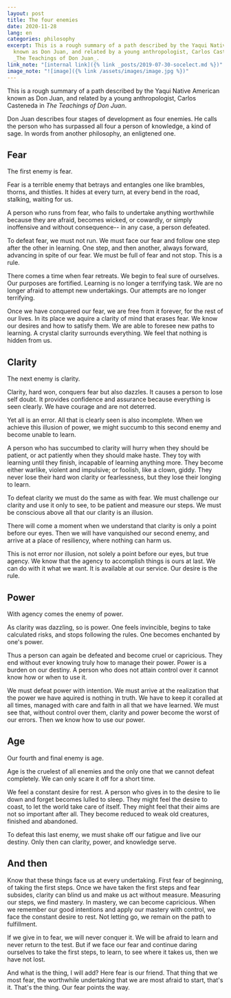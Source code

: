 ```yaml
---
layout: post
title: The four enemies
date: 2020-11-28
lang: en
categories: philosophy
excerpt: This is a rough summary of a path described by the Yaqui Native American
  known as Don Juan, and related by a young anthropologist, Carlos Casteneda in
  _The Teachings of Don Juan_.
link_note: "[internal link]({% link _posts/2019-07-30-socelect.md %})"
image_note: "![image]({% link /assets/images/image.jpg %})"
---
```


This is a rough summary of a path described by the Yaqui Native American
known as Don Juan, and related by a young anthropologist, Carlos Casteneda in
_The Teachings of Don Juan_.

Don Juan describes four stages of development as four enemies.
He calls the person who has surpassed all four a person of knowledge,
a kind of sage. In words from another philosophy, an enligtened one.

## Fear
The first enemy is fear.

Fear is a terrible enemy that betrays and entangles one like brambles, thorns,
and thistles. It hides at every turn, at every bend in the road, stalking,
waiting for us.

A person who runs from fear, who fails to undertake anything worthwhile
because they are afraid, becomes wicked, or cowardly,
or simply inoffensive and without consequence-- in any case, a person defeated.

To defeat fear, we must not run. We must face our fear and follow one step
after the other in learning. One step, and then another, always forward,
advancing in spite of our fear. We must be full of fear and not stop.
This is a rule.

There comes a time when fear retreats. We begin to feal sure of ourselves.
Our purposes are fortified. Learning is no longer a terrifying task.
We are no longer afraid to attempt new undertakings. Our attempts are no
longer terrifying.

Once we have conquered our fear, we are free from it forever, for
the rest of our lives. In its place we aquire a clarity of mind
that erases fear. We know our desires and how to satisfy them. We are able
to foresee new paths to learning. A crystal clarity surrounds everything.
We feel that nothing is hidden from us.

## Clarity
The next enemy is clarity.

Clarity, hard won, conquers fear but also dazzles. It causes a person to
lose self doubt. It provides confidence and assurance because everything is
seen clearly. We have courage and are not deterred.

Yet all is an error. All that is clearly seen is also incomplete.
When we achieve this illusion of power, we might succumb to this second
enemy and become unable to learn.

A person who has succumbed to clarity will hurry when they should be patient,
or act patiently when they should make haste. They toy with learning until
they finish, incapable of learning anything more. They become either warlike,
violent and impulsive; or foolish, like a clown, giddy. They never lose
their hard won clarity or fearlessness, but they lose their longing to learn.

To defeat clarity we must do the same as with fear. We must challenge our
clarity and use it only to see, to be patient and measure our steps.
We must be conscious above all that our clarity is an illusion.

There will come a moment when we understand that clarity is only a point
before our eyes. Then we will have vanquished our second enemy, and arrive
at a place of resiliency, where nothing can harm us.

This is not error nor illusion, not solely a point before our eyes, but
true agency. We know that the agency to accomplish things is ours at last.
We can do with it what we want. It is available at our service.
Our desire is the rule.

## Power
With agency comes the enemy of power.

As clarity was dazzling, so is power. One feels invincible, begins to take
calculated risks, and stops following the rules. One becomes enchanted
by one's power.

Thus a person can again be defeated and become cruel or capricious.
They end without ever knowing truly how to manage their power.
Power is a burden on our destiny. A person who does not attain control over
it cannot know how or when to use it.

We must defeat power with intention. We must arrive at the realization that
the power we have aquired is nothing in truth. We have to keep it coralled
at all times, managed with care and faith in all that we have learned.
We must see that, without control over them, clarity and power become the
worst of our errors. Then we know how to use our power.

## Age
Our fourth and final enemy is age.

Age is the cruelest of all enemies and the only one that we cannot defeat
completely. We can only scare it off for a short time.

We feel a constant desire for rest. A person who gives in to the desire
to lie down and forget becomes lulled to sleep.
They might feel the desire to coast, to let the world take care of itself.
They might feel that their aims are not so important after all.
They become reduced to weak old creatures, finished and abandoned.

To defeat this last enemy, we must shake off our fatigue and live our destiny.
Only then can clarity, power, and knowledge serve.

## And then
Know that these things face us at every undertaking.
First fear of beginning, of taking the first steps.
Once we have taken the first steps and fear subsides, clarity
can blind us and make us act without measure.
Measuring our steps, we find mastery. In mastery, we can become capricious.
When we remember our good intentions and apply our mastery with control,
we face the constant desire to rest.
Not letting go, we remain on the path to fulfillment.

If we give in to fear, we will never conquer it. We will be afraid to
learn and never return to the test. But if we face our fear and
continue daring ourselves to take the first steps, to learn, to see where
it takes us, then we have not lost.

And what is the thing, I will add? Here fear is our friend. That thing that
we most fear, the worthwhile undertaking that we are most afraid to start,
that's it. That's the thing. Our fear points the way.
